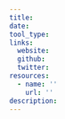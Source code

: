 ```yaml
---
title:
date:
tool_type: 
links:
  website:
  github:
  twitter:
resources:
  - name: ''
    url: ''
description:
---
```

